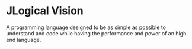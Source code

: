 # JLogical Vision

A programming language designed to be as simple as possible to understand and code while having the performance and power of an high end language. 
